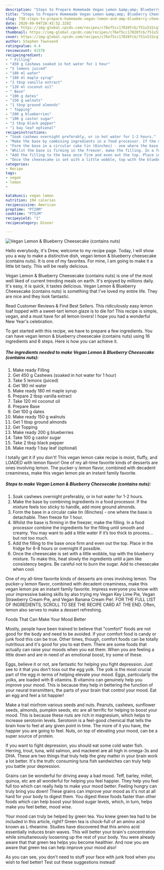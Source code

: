 ```yaml
---
description: "Steps to Prepare Homemade Vegan Lemon &amp;amp; Blueberry Cheesecake (contains nuts)"
title: "Steps to Prepare Homemade Vegan Lemon &amp;amp; Blueberry Cheesecake (contains nuts)"
slug: 738-steps-to-prepare-homemade-vegan-lemon-and-amp-blueberry-cheesecake-contains-nuts
date: 2020-09-04T20:43:52.328Z
image: https://img-global.cpcdn.com/recipes/c76ef5cc17020fcb/751x532cq70/vegan-lemon-blueberry-cheesecake-contains-nuts-recipe-main-photo.jpg
thumbnail: https://img-global.cpcdn.com/recipes/c76ef5cc17020fcb/751x532cq70/vegan-lemon-blueberry-cheesecake-contains-nuts-recipe-main-photo.jpg
cover: https://img-global.cpcdn.com/recipes/c76ef5cc17020fcb/751x532cq70/vegan-lemon-blueberry-cheesecake-contains-nuts-recipe-main-photo.jpg
author: Stephen Townsend
ratingvalue: 4.4
reviewcount: 41578
recipeingredient:
- " Filling"
- "450 g Cashews soaked in hot water for 1 hour"
- "5 lemons juiced"
- "180 ml water"
- "180 ml maple syrup"
- "2 tbsp vanilla extract"
- "120 ml coconut oil"
- " Base"
- "100 g dates"
- "150 g walnuts"
- "1 tbsp ground almonds"
- " Topping"
- "200 g blueberries"
- "100 g castor sugar"
- "2 tbsp black pepper"
- "1 bay leaf optional"
recipeinstructions:
- "Soak cashews overnight preferably, or in hot water for 1-2 hours."
- "Make the base by combining ingredients in a food processor. If the mixture feels too sticky to handle, add more ground almonds."
- "Form the base in a circular cake tin (8inches) - one where the base is detachable. Then freeze for 1 hour."
- "Whilst the base is firming in the freezer, make the filling. In a food processor combine the ingredients for the filling until smooth and creamy. You may want to add a little water if it’s too thick to process... but not too much."
- "Add the filling to the base once firm and even out the top. Place in the fridge for 6-8 hours or overnight if possible."
- "Once the cheesecake is set with a little wobble, top with the blueberry mixture. To make this, heat slowly the ingredients until a jam like consistency begins. Be careful not to burn the sugar. Add to cheesecake when cool."
categories:
- Recipe
tags:
- vegan
- lemon
- 

katakunci: vegan lemon  
nutrition: 194 calories
recipecuisine: American
preptime: "PT20M"
cooktime: "PT52M"
recipeyield: "1"
recipecategory: Dinner

---
```



![Vegan Lemon &amp; Blueberry Cheesecake (contains nuts)](https://img-global.cpcdn.com/recipes/c76ef5cc17020fcb/751x532cq70/vegan-lemon-blueberry-cheesecake-contains-nuts-recipe-main-photo.jpg)

Hello everybody, it's Drew, welcome to my recipe page. Today, I will show you a way to make a distinctive dish, vegan lemon &amp; blueberry cheesecake (contains nuts). It is one of my favorites. For mine, I am going to make it a little bit tasty. This will be really delicious.

Vegan Lemon &amp; Blueberry Cheesecake (contains nuts) is one of the most well liked of current trending meals on earth. It's enjoyed by millions daily. It's easy, it is quick, it tastes delicious. Vegan Lemon &amp; Blueberry Cheesecake (contains nuts) is something that I've loved my entire life. They are nice and they look fantastic.

Read Customer Reviews &amp; Find Best Sellers. This ridiculously easy lemon loaf topped with a sweet-tart lemon glaze is to die for! This recipe is simple, vegan, and a must have for all lemon lovers! I hope you had a wonderful New Year&#39;s celebration.


To get started with this recipe, we have to prepare a few ingredients. You can have vegan lemon &amp; blueberry cheesecake (contains nuts) using 16 ingredients and 6 steps. Here is how you can achieve it.

<!--inarticleads1-->

##### The ingredients needed to make Vegan Lemon &amp; Blueberry Cheesecake (contains nuts):

1. Make ready  Filling
1. Get 450 g Cashews (soaked in hot water for 1 hour)
1. Take 5 lemons (juiced)
1. Get 180 ml water
1. Make ready 180 ml maple syrup
1. Prepare 2 tbsp vanilla extract
1. Take 120 ml coconut oil
1. Prepare  Base
1. Get 100 g dates
1. Make ready 150 g walnuts
1. Get 1 tbsp ground almonds
1. Get  Topping
1. Make ready 200 g blueberries
1. Take 100 g castor sugar
1. Take 2 tbsp black pepper
1. Make ready 1 bay leaf (optional)


I totally get it if you don&#39;t! This vegan lemon cake recipe is moist, fluffy, and LOADED with lemon flavor! One of my all-time favorite kinds of desserts are ones involving lemon. The pucker-y lemon flavor, combined with decadent creaminess, make this vegan lemon pie an instant family favorite. 

<!--inarticleads2-->

##### Steps to make Vegan Lemon &amp; Blueberry Cheesecake (contains nuts):

1. Soak cashews overnight preferably, or in hot water for 1-2 hours.
1. Make the base by combining ingredients in a food processor. If the mixture feels too sticky to handle, add more ground almonds.
1. Form the base in a circular cake tin (8inches) - one where the base is detachable. Then freeze for 1 hour.
1. Whilst the base is firming in the freezer, make the filling. In a food processor combine the ingredients for the filling until smooth and creamy. You may want to add a little water if it’s too thick to process... but not too much.
1. Add the filling to the base once firm and even out the top. Place in the fridge for 6-8 hours or overnight if possible.
1. Once the cheesecake is set with a little wobble, top with the blueberry mixture. To make this, heat slowly the ingredients until a jam like consistency begins. Be careful not to burn the sugar. Add to cheesecake when cool.


One of my all-time favorite kinds of desserts are ones involving lemon. The pucker-y lemon flavor, combined with decadent creaminess, make this vegan lemon pie an instant family favorite. Impress everyone you know with your impressive baking skills by also trying my Vegan Key Lime Pie, Vegan Strawberry Cream Pie, and Vegan Banana Cream Pie!. FOR THE FULL LIST OF INGREDIENTS, SCROLL TO SEE THE RECIPE CARD AT THE END. Often, lemon also serves to make a dessert refreshing. 

Foods That Can Make Your Mood Better


Mostly, people have been trained to believe that "comfort" foods are not good for the body and need to be avoided. If your comfort food is candy or junk food this can be true. Other times, though, comfort foods can be totally nutritious and it's good for you to eat them. There are some foods that actually can raise your moods when you eat them. When you are feeling a little down and are in need of an emotional boost, try some of these.

Eggs, believe it or not, are fantastic for helping you fight depression. Just see to it that you don't toss out the egg yolk. The yolk is the most crucial part of the egg in terms of helping elevate your mood. Eggs, particularly the yolks, are loaded with B vitamins. B vitamins can genuinely help you improve your mood. This is because they help in bettering the function of your neural transmitters, the parts of your brain that control your mood. Eat an egg and feel a lot happier!

Make a trail mixfrom various seeds and nuts. Peanuts, cashews, sunflower seeds, almonds, pumpkin seeds, etc are all terrific for helping to boost your mood. This is because these nuts are rich in magnesium, which helps to increase serotonin levels. Serotonin is a feel-good chemical that tells the brain how to feel at any given point in time. The more of it you have, the happier you are going to feel. Nuts, on top of elevating your mood, can be a super source of protein.

If you want to fight depression, you should eat some cold water fish. Herring, trout, tuna, wild salmon, and mackerel are all high in omega-3s and DHA. These are two things that truly help the grey matter in your brain work a lot better. It's the truth: consuming tuna fish sandwiches can truly help you battle your depression. 

Grains can be wonderful for driving away a bad mood. Teff, barley, millet, quinoa, etc are all wonderful for helping you feel happier. They help you feel full too which can really help to make your mood better. Feeling hungry can truly bring you down! These grains can improve your mood as it's not at all hard for your body to digest them. You digest these foods faster than other foods which can help boost your blood sugar levels, which, in turn, helps make you feel better, mood wise.

Your mood can truly be helped by green tea. You knew green tea had to be included in this article, right? Green tea is chock-full of an amino acid known as L-theanine. Studies have discovered that this amino acid essentially induces brain waves. This will better your brain's concentration while simultaneously loosening up the rest of your body. You were already aware that that green tea helps you become healthier. And now you are aware that green tea can help improve your mood also!

As you can see, you don't need to stuff your face with junk food when you wish to feel better! Test out  these suggestions  instead!

